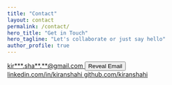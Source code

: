 ```yaml
---
title: "Contact"
layout: contact
permalink: /contact/
hero_title: "Get in Touch"
hero_tagline: "Let's collaborate or just say hello"
author_profile: true
---
```

<div class="contact-details">
  <div class="contact-card">
    <a id="email-address"
       class="contact-link"
       href="#"
       aria-label="Email kiran.shahi.c3@gmail.com"
       data-email="kiran.shahi.c3@gmail.com">
      <span class="contact-icon"><i class="fas fa-envelope" aria-hidden="true"></i></span>
      <span id="email-text">kir***.sha**.**@gmail.com</span>
    </a>
    <button id="copy-email" class="copy-email-btn" aria-label="Reveal email address">Reveal Email</button>
    <span id="copy-feedback" class="copy-feedback" aria-live="polite"></span>
  </div>
  <a class="contact-card contact-link"
     href="https://www.linkedin.com/in/kiranshahi/"
     target="_blank"
     rel="noopener noreferrer"
     aria-label="Open LinkedIn profile in new tab">
    <span class="contact-icon"><i class="fab fa-linkedin" aria-hidden="true"></i></span>
    linkedin.com/in/kiranshahi
  </a>
  <a class="contact-card contact-link"
     href="https://github.com/kiranshahi"
     target="_blank"
     rel="noopener noreferrer"
     aria-label="Open GitHub profile in new tab">
    <span class="contact-icon"><i class="fab fa-github" aria-hidden="true"></i></span>
    github.com/kiranshahi
  </a>
</div>

<script src="{{ '/assets/js/contact.js' | relative_url }}" defer></script>
